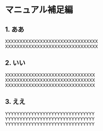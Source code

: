 # マニュアル補足編
## 1. ああ
XXXXXXXXXXXXXXXXXXXXXXXXXXXXXXXX<br>
XXXXXXXXXXXXXXXXXXXXXXXXXXXXXXXX<br>
## 2. いい
XXXXXXXXXXXXXXXXXXXXXXXXXXXXXXX<br>
XXXXXXXXXXXXXXXXXXXXXXXXXXXXXXX<br>
XXXXXXXXXXXXXXXXXXXXXXXXXXXXXXX<br>
## 3. ええ
YYYYYYYYYYYYYYYYYYYYYYYYYYYYYYY<br>
YYYYYYYYYYYYYYYYYYYYYYYYYYYYYYY<br>
YYYYYYYYYYYYYYYYYYYYYYYYYYYYYYY<br>